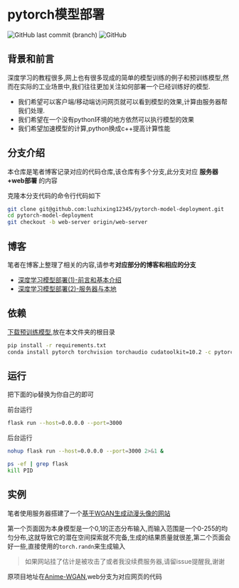 # pytorch模型部署

![GitHub last commit (branch)](https://img.shields.io/github/last-commit/luzhixing12345/pytorch-model-deployment/main)
![GitHub](https://img.shields.io/github/license/luzhixing12345/pytorch-model-deployment)

## 背景和前言

深度学习的教程很多,网上也有很多现成的简单的模型训练的例子和预训练模型,然而在实际的工业场景中,我们往往更加关注如何部署一个已经训练好的模型.

- 我们希望可以客户端/移动端访问网页就可以看到模型的效果,计算由服务器帮我们处理.
- 我们希望在一个没有python环境的地方依然可以执行模型的效果
- 我们希望加速模型的计算,python换成c++提高计算性能

## 分支介绍

本仓库是笔者博客记录对应的代码仓库,该仓库有多个分支,此分支对应 **服务器+web部署** 的内容

克隆本分支代码的命令行代码如下

```bash
git clone git@github.com:luzhixing12345/pytorch-model-deployment.git
cd pytorch-model-deployment
git checkout -b web-server origin/web-server
```

## 博客

笔者在博客上整理了相关的内容,请参考**对应部分的博客和相应的分支**

- [深度学习模型部署(1)-前言和基本介绍](https://luzhixing12345.github.io/2022/06/13/python/%E6%B7%B1%E5%BA%A6%E5%AD%A6%E4%B9%A0%E6%A8%A1%E5%9E%8B%E9%83%A8%E7%BD%B2-1/)
- [深度学习模型部署(2)-服务器与本地](https://luzhixing12345.github.io/2022/06/13/python/%E6%B7%B1%E5%BA%A6%E5%AD%A6%E4%B9%A0%E6%A8%A1%E5%9E%8B%E9%83%A8%E7%BD%B2-2/)

## 依赖

[下载预训练模型](https://github.com/luzhixing12345/pytorch-model-deployment/releases/download/v0.0.1/WGAN_G_ANIME256.pth),放在本文件夹的根目录

```bash
pip install -r requirements.txt
conda install pytorch torchvision torchaudio cudatoolkit=10.2 -c pytorch
```

## 运行

把下面的ip替换为你自己的即可

前台运行

```bash
flask run --host=0.0.0.0 --port=3000
```

后台运行

```bash
nohup flask run --host=0.0.0.0 --port=3000 2>&1 &
```

```bash
ps -ef | grep flask
kill PID 
```

## 实例

笔者使用服务器搭建了一个[基于WGAN生成动漫头像的网站](https://visual.kamilu.top)

第一个页面因为本身模型是一个0,1的正态分布输入,而输入范围是一个0-255的均匀分布,这就导致它的潜在空间探索就不完备,生成的结果质量就很差,第二个页面会好一些,直接使用的`torch.randn`来生成输入

> 如果网站挂了估计是被攻击了或者我没续费服务器,请留issue提醒我,谢谢

原项目地址在[Anime-WGAN](https://github.com/luzhixing12345/Anime-WGAN),web分支为对应网页的代码
